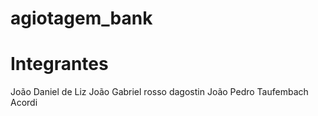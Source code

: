 # agiotagem_bank

# Integrantes
  João Daniel de Liz
  João Gabriel rosso dagostin
  João Pedro Taufembach Acordi
  

